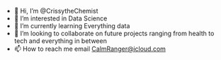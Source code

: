 - 👋 Hi, I’m @CrissytheChemist
- 👀 I’m interested in Data Science
- 🌱 I’m currently learning Everything data
- 💞️ I’m looking to collaborate on future projects ranging from health to tech and everything in between
- 📫 How to reach me email CalmRanger@icloud.com

<!---
CrissytheChemist/CrissytheChemist is a ✨ special ✨ repository because its `README.md` (this file) appears on your GitHub profile.
You can click the Preview link to take a look at your changes.
--->
